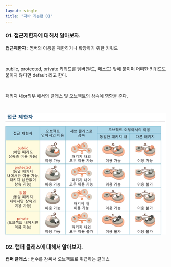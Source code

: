 ```yaml
---
layout: single
title: "자바 기본편 01"
---
```


### 01. 접근제한자에 대해서 알아보자.
<p><strong>접근제한자 : </strong>멤버의 이용을 제한하거나 확장하기 위한 키워드</p>
<br>
<p>public, protected, private 키워드를 멤버(필드, 메소드) 앞에 붙이며 어떠한 키워드도 붙이지 않다면 default 라고 한다.</p>
<br>
<p>패키지 내or외부 에서의 클래스 및 오브젝트의 상속에 영향을 준다.</p>
<br>

![accessLimitTableImage.png](../img/accessLimitTableImage.png)
<br>

### 02. 랩퍼 클래스에 대해서 알아보자.
<p><strong>랩퍼 클래스 : </strong>변수를 감싸서 오브젝트로 취급하는 클래스</p>


